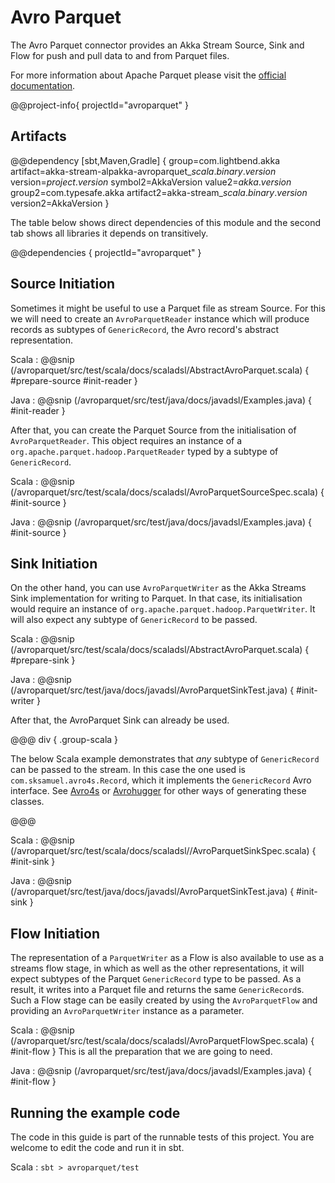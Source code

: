 # Avro Parquet

The Avro Parquet connector provides an Akka Stream Source, Sink and Flow for push and pull data to and from Parquet files.

For more information about Apache Parquet please visit the [official documentation](https://parquet.apache.org/docs/).

@@project-info{ projectId="avroparquet" }

## Artifacts

@@dependency [sbt,Maven,Gradle] {
  group=com.lightbend.akka
  artifact=akka-stream-alpakka-avroparquet_$scala.binary.version$
  version=$project.version$
  symbol2=AkkaVersion
  value2=$akka.version$
  group2=com.typesafe.akka
  artifact2=akka-stream_$scala.binary.version$
  version2=AkkaVersion
}

The table below shows direct dependencies of this module and the second tab shows all libraries it depends on transitively.

@@dependencies { projectId="avroparquet" }

## Source Initiation

Sometimes it might be useful to use a Parquet file as stream Source. For this we will need to create an `AvroParquetReader` 
instance which will produce records as subtypes of `GenericRecord`, the Avro record's abstract representation.
 
Scala
: @@snip (/avroparquet/src/test/scala/docs/scaladsl/AbstractAvroParquet.scala) { #prepare-source #init-reader }

Java
: @@snip (/avroparquet/src/test/java/docs/javadsl/Examples.java) { #init-reader }

After that, you can create the Parquet Source from the initialisation of `AvroParquetReader`. This object requires an instance of 
  a `org.apache.parquet.hadoop.ParquetReader` typed by a subtype of `GenericRecord`.

Scala
: @@snip (/avroparquet/src/test/scala/docs/scaladsl/AvroParquetSourceSpec.scala) { #init-source }

Java
: @@snip (/avroparquet/src/test/java/docs/javadsl/Examples.java) { #init-source }

## Sink Initiation

On the other hand, you can use `AvroParquetWriter` as the Akka Streams Sink implementation for writing to Parquet. 
In that case, its initialisation would require an instance of `org.apache.parquet.hadoop.ParquetWriter`. It will also expect any subtype of `GenericRecord` to be passed.
 
Scala
: @@snip (/avroparquet/src/test/scala/docs/scaladsl/AbstractAvroParquet.scala) { #prepare-sink }

Java
: @@snip (/avroparquet/src/test/java/docs/javadsl/AvroParquetSinkTest.java) { #init-writer }

After that, the AvroParquet Sink can already be used. 

@@@ div { .group-scala }

The below Scala example demonstrates that *any* subtype of `GenericRecord` can be passed to the stream. In this case the one used is `com.sksamuel.avro4s.Record`, which it implements the `GenericRecord` Avro interface.
See [Avro4s](https://github.com/sksamuel/avro4s) or [Avrohugger](https://github.com/julianpeeters/avrohugger) for other ways of generating these classes.

@@@
 
Scala
: @@snip (/avroparquet/src/test/scala/docs/scaladsl//AvroParquetSinkSpec.scala) { #init-sink }

Java
: @@snip (/avroparquet/src/test/java/docs/javadsl/AvroParquetSinkTest.java) { #init-sink }

## Flow Initiation

The representation of a `ParquetWriter` as a Flow is also available to use as a streams flow stage, in which as well as the other representations, it will expect subtypes of the Parquet `GenericRecord` type to be passed.
 As a result, it writes into a Parquet file and returns the same `GenericRecord`s. Such a Flow stage can be easily created by using the `AvroParquetFlow` and providing an `AvroParquetWriter` instance as a parameter.

Scala
: @@snip (/avroparquet/src/test/scala/docs/scaladsl/AvroParquetFlowSpec.scala) { #init-flow }
This is all the preparation that we are going to need.

Java
: @@snip (/avroparquet/src/test/java/docs/javadsl/Examples.java) { #init-flow }

## Running the example code

The code in this guide is part of the runnable tests of this project. You are welcome to edit the code and run it in sbt.

Scala
:   ```
    sbt
    > avroparquet/test
    ```
